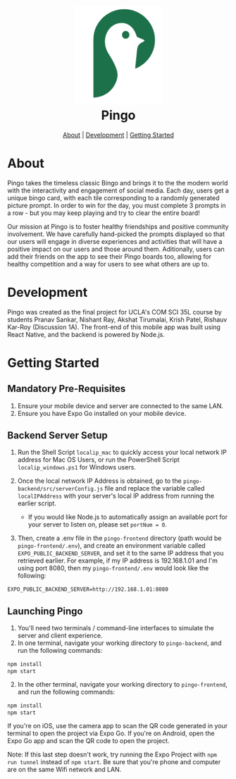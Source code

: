 <h1 align="center">
  <br>
  <img src="pingo-frontend/assets/Pingo_transparent_icon.png" alt="Pingo" width="200"></a>
  <br>
  <b>Pingo</b>
  <br>
</h1>

<p align="center">
  <a href="#about">About</a> |
  <a href="#development">Development</a> |
  <a href="#getting-started">Getting Started</a>
</p>

# About

Pingo takes the timeless classic Bingo and brings it to the the modern world with the interactivity and engagement of social media. 
Each day, users get a unique bingo card, with each tile corresponding to a randomly generated picture prompt.
In order to win for the day, you must complete 3 prompts in a row - but you may keep playing and try to clear the entire board!

Our mission at Pingo is to foster healthy friendships and positive community involvement.
We have carefully hand-picked the prompts displayed so that our users will engage in diverse experiences and activities that will have a positive impact on our users and those around them.
Aditionally, users can add their friends on the app to see their Pingo boards too, allowing for healthy competition and a way for users to see what others are up to.

# Development

Pingo was created as the final project for UCLA's COM SCI 35L course by students Pranav Sankar, Nishant Ray, Akshat Tirumalai, Krish Patel, Rishauv Kar-Roy (Discussion 1A). 
The front-end of this mobile app was built using React Native, and the backend is powered by Node.js.

# Getting Started

## Mandatory Pre-Requisites
1. Ensure your mobile device and server are connected to the same LAN.
2. Ensure you have Expo Go installed on your mobile device.
## Backend Server Setup

1. Run the Shell Script `localip_mac` to quickly access your local network IP address for Mac OS Users, or run the PowerShell Script `localip_windows.ps1` for Windows users.

2. Once the local network IP Address is obtained, go to the `pingo-backend/src/serverConfig.js` file and replace the variable called `localIPAddress` with your server's local IP address from running the earlier script.
    - If you would like Node.js to automatically assign an available port for your server to listen on, please set `portNum = 0`.

3. Then, create a .env file in the `pingo-frontend` directory (path would be `pingo-frontend/.env`), and create an environment variable called `EXPO_PUBLIC_BACKEND_SERVER`, and set it to the same IP address that you retrieved earlier. For example, if my IP address is 192.168.1.01 and I'm using port 8080, then my `pingo-frontend/.env` would look like the following:
```
EXPO_PUBLIC_BACKEND_SERVER=http://192.168.1.01:8080
```

## Launching Pingo
1. You'll need two terminals / command-line interfaces to simulate the server and client experience.
2. In one terminal, navigate your working directory to `pingo-backend`, and run the following commands:
```
npm install
npm start
```

2. In the other terminal, navigate your working directory to `pingo-frontend`, and run the following commands:
```
npm install
npm start
```
If you're on iOS, use the camera app to scan the QR code generated in your terminal to open the project via Expo Go. If you're on Android, open the Expo Go app and scan the QR code to open the project.

Note: If this last step doesn't work, try running the Expo Project with `npm run tunnel` instead of `npm start`. Be sure that you're phone and computer are on the same Wifi network and LAN.
